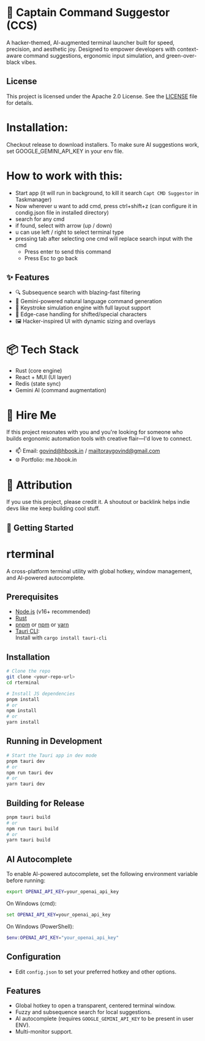 
# 🧠 Captain Command Suggestor (CCS)

A hacker-themed, AI-augmented terminal launcher built for speed, precision, and aesthetic joy. Designed to empower developers with context-aware command suggestions, ergonomic input simulation, and green-over-black vibes.

## License
This project is licensed under the Apache 2.0 License. See the [LICENSE](./LICENSE) file for details.

# Installation:
Checkout release to download installers. To make sure AI suggestions work, set GOOGLE_GEMINI_API_KEY in your env file.

# How to work with this:
  - Start app (it will run in background, to kill it search `Capt CMD Suggestor` in Taskmanager)
  - Now wherever u want to add cmd, press ctrl+shift+z (can configure it in condig.json file in installed directory)
  - search for any cmd
  - if found, select with arrow (up / down)
  - u can use left / right to select terminal type
  - pressing tab after selecting one cmd will replace search input with the cmd 
    - Press enter to send this command
    - Press Esc to go back


## ✨ Features

- 🔍 Subsequence search with blazing-fast filtering
- 🧠 Gemini-powered natural language command generation
- 🎯 Keystroke simulation engine with full layout support
- 🧪 Edge-case handling for shifted/special characters
- 🖼️ Hacker-inspired UI with dynamic sizing and overlays


# 📦 Tech Stack
- Rust (core engine)
- React + MUI (UI layer)
- Redis (state sync)
- Gemini AI (command augmentation)

# 💼 Hire Me
If this project resonates with you and you're looking for someone who builds ergonomic automation tools with creative flair—I'd love to connect.

- 📫 Email: govind@hbook.in / mailtoraygovind@gmail.com
- 🌐 Portfolio: me.hbook.in

# 🙌 Attribution
If you use this project, please credit it. A shoutout or backlink helps indie devs like me keep building cool stuff.



## 🚀 Getting Started



# rterminal

A cross-platform terminal utility with global hotkey, window management, and AI-powered autocomplete.

## Prerequisites

- [Node.js](https://nodejs.org/) (v16+ recommended)
- [Rust](https://www.rust-lang.org/tools/install)
- [pnpm](https://pnpm.io/) or [npm](https://www.npmjs.com/) or [yarn](https://yarnpkg.com/)
- [Tauri CLI](https://tauri.app/v1/guides/getting-started/prerequisites/):  
  Install with `cargo install tauri-cli`

## Installation

```sh
# Clone the repo
git clone <your-repo-url>
cd rterminal

# Install JS dependencies
pnpm install
# or
npm install
# or
yarn install
```

## Running in Development

```sh
# Start the Tauri app in dev mode
pnpm tauri dev
# or
npm run tauri dev
# or
yarn tauri dev
```

## Building for Release

```sh
pnpm tauri build
# or
npm run tauri build
# or
yarn tauri build
```

## AI Autocomplete

To enable AI-powered autocomplete, set the following environment variable before running:

```sh
export OPENAI_API_KEY=your_openai_api_key
```

On Windows (cmd):

```cmd
set OPENAI_API_KEY=your_openai_api_key
```

On Windows (PowerShell):

```powershell
$env:OPENAI_API_KEY="your_openai_api_key"
```

## Configuration

- Edit `config.json` to set your preferred hotkey and other options.

## Features

- Global hotkey to open a transparent, centered terminal window.
- Fuzzy and subsequence search for local suggestions.
- AI autocomplete (requires `GOOGLE_GEMINI_API_KEY` to be present in user ENV).
- Multi-monitor support.

